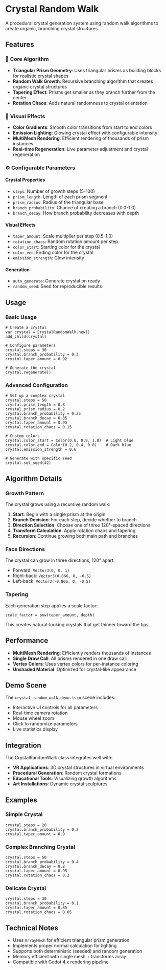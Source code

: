 # Crystal Random Walk

A procedural crystal generation system using random walk algorithms to create organic, branching crystal structures.

## Features

### 🎯 **Core Algorithm**
- **Triangular Prism Geometry**: Uses triangular prisms as building blocks for realistic crystal shapes
- **Random Walk Growth**: Recursive branching algorithm that creates organic crystal structures
- **Tapering Effect**: Prisms get smaller as they branch further from the center
- **Rotation Chaos**: Adds natural randomness to crystal orientation

### 🎨 **Visual Effects**
- **Color Gradients**: Smooth color transitions from start to end colors
- **Emission Lighting**: Glowing crystal effect with configurable intensity
- **MultiMesh Rendering**: Efficient rendering of thousands of prism instances
- **Real-time Regeneration**: Live parameter adjustment and crystal regeneration

### ⚙️ **Configurable Parameters**

#### Crystal Properties
- `steps`: Number of growth steps (5-100)
- `prism_length`: Length of each prism segment
- `prism_radius`: Radius of the triangular base
- `branch_probability`: Chance of creating a branch (0.0-1.0)
- `branch_decay`: How branch probability decreases with depth

#### Visual Effects
- `taper_amount`: Scale multiplier per step (0.5-1.0)
- `rotation_chaos`: Random rotation amount per step
- `color_start`: Starting color for the crystal
- `color_end`: Ending color for the crystal
- `emission_strength`: Glow intensity

#### Generation
- `auto_generate`: Generate crystal on ready
- `random_seed`: Seed for reproducible results

## Usage

### Basic Usage
```gdscript
# Create a crystal
var crystal = CrystalRandomWalk.new()
add_child(crystal)

# Configure parameters
crystal.steps = 30
crystal.branch_probability = 0.3
crystal.taper_amount = 0.92

# Generate the crystal
crystal.regenerate()
```

### Advanced Configuration
```gdscript
# Set up a complex crystal
crystal.steps = 50
crystal.prism_length = 0.8
crystal.prism_radius = 0.2
crystal.branch_probability = 0.25
crystal.branch_decay = 0.85
crystal.taper_amount = 0.95
crystal.rotation_chaos = 0.15

# Custom colors
crystal.color_start = Color(0.6, 0.9, 1.0)  # Light blue
crystal.color_end = Color(0.2, 0.4, 0.8)    # Dark blue
crystal.emission_strength = 0.6

# Generate with specific seed
crystal.set_seed(42)
```

## Algorithm Details

### Growth Pattern
The crystal grows using a recursive random walk:

1. **Start**: Begin with a single prism at the origin
2. **Branch Decision**: For each step, decide whether to branch
3. **Direction Selection**: Choose one of three 120°-spaced directions
4. **Transform Calculation**: Apply rotation chaos and tapering
5. **Recursion**: Continue growing both main path and branches

### Face Directions
The crystal can grow in three directions, 120° apart:
- Forward: `Vector3(0, 0, 1)`
- Right-back: `Vector3(0.866, 0, -0.5)`
- Left-back: `Vector3(-0.866, 0, -0.5)`

### Tapering
Each generation step applies a scale factor:
```gdscript
scale_factor = pow(taper_amount, depth)
```

This creates natural-looking crystals that get thinner toward the tips.

## Performance

- **MultiMesh Rendering**: Efficiently renders thousands of instances
- **Single Draw Call**: All prisms rendered in one draw call
- **Vertex Colors**: Uses vertex colors for per-instance coloring
- **Unshaded Material**: Optimized for crystal-like appearance

## Demo Scene

The `crystal_random_walk_demo.tscn` scene includes:
- Interactive UI controls for all parameters
- Real-time camera rotation
- Mouse wheel zoom
- Click to randomize parameters
- Live statistics display

## Integration

The CrystalRandomWalk class integrates well with:
- **VR Applications**: 3D crystal structures in virtual environments
- **Procedural Generation**: Random crystal formations
- **Educational Tools**: Visualizing growth algorithms
- **Art Installations**: Dynamic crystal sculptures

## Examples

### Simple Crystal
```gdscript
crystal.steps = 20
crystal.branch_probability = 0.2
crystal.taper_amount = 0.9
```

### Complex Branching Crystal
```gdscript
crystal.steps = 50
crystal.branch_probability = 0.4
crystal.branch_decay = 0.8
crystal.taper_amount = 0.95
crystal.rotation_chaos = 0.2
```

### Delicate Crystal
```gdscript
crystal.steps = 30
crystal.branch_probability = 0.1
crystal.taper_amount = 0.85
crystal.rotation_chaos = 0.05
```

## Technical Notes

- Uses `ArrayMesh` for efficient triangular prism generation
- Implements proper normal calculation for lighting
- Supports both deterministic (seeded) and random generation
- Memory efficient with single mesh + transforms array
- Compatible with Godot 4.x rendering pipeline









